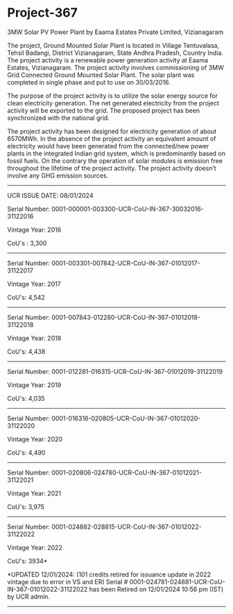 # Project-367
 3MW Solar PV Power Plant by Eaama Estates Private Limited, Vizianagaram

The project, Ground Mounted Solar Plant is located in Village Tentuvalasa, Tehsil Badangi, District
Vizianagaram, State Andhra Pradesh, Country India.
The project activity is a renewable power generation activity at Eaama Estates, Vizianagaram. The project
activity involves commissioning of 3MW Grid Connected Ground Mounted Solar Plant. The solar plant was
completed in single phase and put to use on 30/03/2016.

The purpose of the project activity is to utilize the solar energy source for clean electricity generation. The
net generated electricity from the project activity will be exported to the grid. The proposed project has been
synchronized with the national grid.

The project activity has been designed for electricity generation of about 6570MWh. In the absence of the
project activity an equivalent amount of electricity would have been generated from the connected/new
power plants in the integrated Indian grid system, which is predominantly based on fossil fuels. On the
contrary the operation of solar modules is emission free throughout the lifetime of the project activity. The
project activity doesn’t involve any GHG emission sources.
___________________
UCR ISSUE DATE: 08/01/2024

Serial Number: 0001-000001-003300-UCR-CoU-IN-367-30032016-31122016

Vintage Year: 2016

CoU's : 3,300
_______________________________
Serial Number: 0001-003301-007842-UCR-CoU-IN-367-01012017-31122017

Vintage Year: 2017

CoU's: 4,542
____________________________
Serial Number: 0001-007843-012280-UCR-CoU-IN-367-01012018-31122018

Vintage Year: 2018

CoU's: 4,438
_______________________
Serial Number: 0001-012281-016315-UCR-CoU-IN-367-01012019-31122019

Vintage Year: 2019

CoU's: 4,035
____________________________
Serial Number: 0001-016316-020805-UCR-CoU-IN-367-01012020-31122020

Vintage Year: 2020

CoU's: 4,490
______________________
Serial Number: 0001-020806-024780-UCR-CoU-IN-367-01012021-31122021

Vintage Year: 2021

CoU's: 3,975
__________________________
Serial Number: 0001-024882-028815-UCR-CoU-IN-367-01012022-31122022

Vintage Year: 2022

CoU's: 3934*

*UPDATED 12/01/2024: (101 credits retired for issuance update in 2022 vintage due to error in VS and ER)
Serial # 0001-024781-024881-UCR-CoU-IN-367-01012022-31122022 has been Retired on 12/01/2024 10:56 pm (IST) by UCR admin.

__________________
